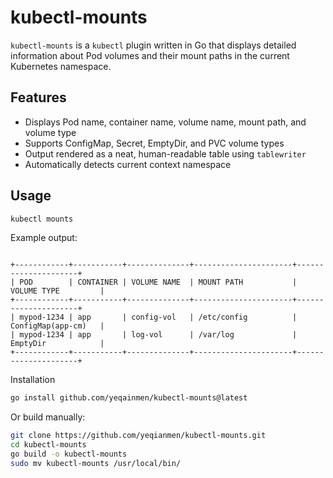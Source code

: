 # kubectl-mounts

`kubectl-mounts` is a `kubectl` plugin written in Go that displays detailed information about Pod volumes and their mount paths in the current Kubernetes namespace.

## Features

- Displays Pod name, container name, volume name, mount path, and volume type
- Supports ConfigMap, Secret, EmptyDir, and PVC volume types
- Output rendered as a neat, human-readable table using `tablewriter`
- Automatically detects current context namespace

## Usage

```bash
kubectl mounts
```
Example output:

```pgsql

+------------+-----------+--------------+----------------------+---------------------+
| POD        | CONTAINER | VOLUME NAME  | MOUNT PATH           | VOLUME TYPE         |
+------------+-----------+--------------+----------------------+---------------------+
| mypod-1234 | app       | config-vol   | /etc/config          | ConfigMap(app-cm)   |
| mypod-1234 | app       | log-vol      | /var/log             | EmptyDir            |
+------------+-----------+--------------+----------------------+---------------------+
```
Installation
```bash
go install github.com/yeqainmen/kubectl-mounts@latest
```
Or build manually:

```bash
git clone https://github.com/yeqianmen/kubectl-mounts.git
cd kubectl-mounts
go build -o kubectl-mounts
sudo mv kubectl-mounts /usr/local/bin/
```
